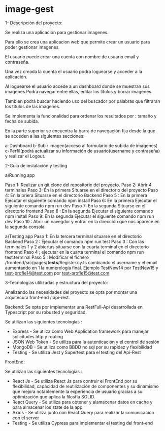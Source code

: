 # image-gest

1- Descripción del proyecto:

Se realiza una aplicación para gestionar imagenes.

Para ello se crea una aplicacion web que permite crear un usuario para poder gestionar imagenes.

El usuario puede crear una cuenta con nombre de usuario email y contraseña.

Una vez creada la cuenta el usuario podra loguearse y acceder a la aplicación.

Al loguearse el usuario accede a un dashboard donde se muestran sus imagenes.Podra navegar entre ellas, editar los títulos y borrar imagenes.

También podrá buscar haciendo uso del buscador por palabras que filtraran los títulos de las imagenes.

Se implementa la funcionalidad para ordenar los resultados por : tamaño y fecha de subida.

En la parte superior se encuentra la barra de navegación fija desde la que se acceden a las siguientes secciones:

a-Dashboard 
b-Subir imagen(acceso al formulario de subida de imagenes)
c-Perfil(podrá actualizar su información de usuario(username y contraseña) y realizar el Logout.


2-Guía de instalación y testing 

a)Running app

Paso 1: Realizar un git clone del repositorio del proyecto.
Paso 2: Abrir 4 terminales 
Paso 3: En la primera Situarse en el directorio del proyecto
Paso 4: En la priera Situarse en el directorio  Backend
Paso 5 : En la primera Ejecutar el siguiente comando npm install
Paso 6: En la primera Ejecutar el siguiente comando npm run dev 
Paso 7: En la segunda Situarse en el directorio frontend
Paso 8 : En la segunda Ejecutar el siguiente comando npm install
Paso 9:  En la segunda Ejecutar el siguiente comando npm run dev 
Paso 10 : Abrir un navegdor y entrar en la dirección que nos aparece en la segunda consola


a)Testing app
Paso 1: En la tercera terminal situarse en el directorio Backend 
Paso 2 : Ejecutar el comando npm run test 
Paso 3 : Con las terminales 1 y 2 abiertas situarse con la cuarta terminal en el directorio frontend
Paso 4 ; ejecutar en la cuarta terminal el comando npm run test:terminal
Paso 5 : Modificar el fichero /frontend/src/pages/__tests__/Register.cy.ts cambiando el username y el email aumentando en 1 la numerología final.
Ejemplo TestNew14 por TestNew15 y test-profle14@test.com por test-profle15@test.com



3-Tecnologías utilizadas y estructura del proyecto:

Analizando las necesidades del proyecto se opta por montar una arquitecura front-end / api-rest.

Backend:
Se opta por implementar una RestFull-Api desarrollada en Typescript por su robusted y seguridad.

Se utilizan las siguientes tecnologías :

* Express - Se utliza como Web Application framework para manejar solicitudes http y routing
* JSON Web Token - Se utiliza para la autenticación y el control de sesión
* MongoDB - Se utiliza como BBDD no sql por su rapidez y flexibilidad 
* Testing - Se utiliza Jest y  Supertest para el testing del Api-Rest

FrontEnd:

Se utilizan las siguientes tecnologías :

* React Js - Se utiliza React Js para contruir el FrontEnd por su flexibilidad, capacidad de reutilización de componentes y su dinamismo que mejora 
notablemente la experiencia de usuario gracias a su optimización que aplica la filosfía SOLID.
* React Query - Se utiliza para obtener y alamacenar datos en cache y para almacenar los state de la app
* Axios - Se utiliza junto con React Query para realizar la comunicación con el server 
* Testing - Se utiliza Cypress para implementar el testing del front-end


 






